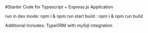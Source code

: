 #Starter Code for Typescript + Express.js Application

run in dev mode: npm i & npm run start
build          : npm i & npm run build

Additional Includes:
  TypeORM with mySql integration
